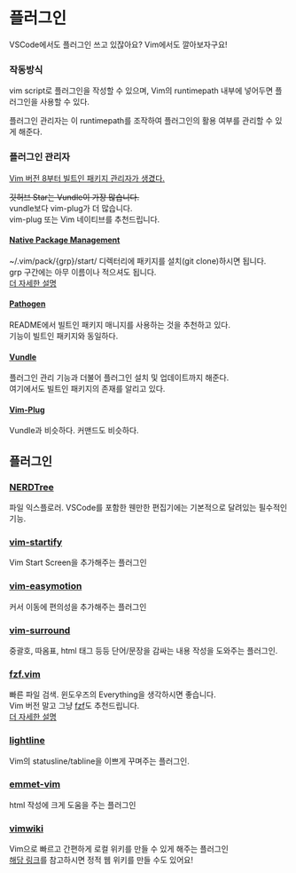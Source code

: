 
# 플러그인

VSCode에서도 플러그인 쓰고 있잖아요? Vim에서도 깔아보자구요!

### 작동방식

vim script로 플러그인을 작성할 수 있으며, Vim의 runtimepath 내부에 넣어두면 플러그인을 사용할 수 있다.  

플러그인 관리자는 이 runtimepath를 조작하여 플러그인의 활용 여부를 관리할 수 있게 해준다.

### 플러그인 관리자

[Vim 버전 8부터 빌트인 패키지 관리자가 생겼다.]((https://dgkim5360.tistory.com/entry/vim-8-native-package-support))

~~깃허브 Star는 Vundle이 가장 많습니다.~~  
vundle보다 vim-plug가 더 많습니다.  
vim-plug 또는 Vim 네이티브를 추천드립니다.

#### [Native Package Management](https://vimhelp.org/repeat.txt.html#packages)
~/.vim/pack/{grp}/start/ 디렉터리에 패키지를 설치(git clone)하시면 됩니다.  
grp 구간에는 아무 이름이나 적으셔도 됩니다.   
[더 자세한 설명](https://learnvim.irian.to/customize/vim_packages)

#### [Pathogen](https://github.com/tpope/vim-pathogen)
README에서 빌트인 패키지 매니지를 사용하는 것을 추천하고 있다.  
기능이 빌트인 패키지와 동일하다.

#### [Vundle](https://github.com/VundleVim/Vundle.vim)
플러그인 관리 기능과 더불어 플러그인 설치 및 업데이트까지 해준다.  
여기에서도 빌트인 패키지의 존재를 알리고 있다.

#### [Vim-Plug](https://github.com/junegunn/vim-plug)
Vundle과 비슷하다. 커맨드도 비슷하다.

## 플러그인

### [NERDTree](https://github.com/preservim/nerdtree)
파일 익스플로러. VSCode를 포함한 웬만한 편집기에는 기본적으로 달려있는 필수적인 기능.

### [vim-startify](https://github.com/mhinz/vim-startify)
Vim Start Screen을 추가해주는 플러그인

### [vim-easymotion](https://github.com/easymotion/vim-easymotion)
커서 이동에 편의성을 추가해주는 플러그인

### [vim-surround](https://github.com/tpope/vim-surround)
중괄호, 따옴표, html 태그 등등 단어/문장을 감싸는 내용 작성을 도와주는 플러그인.

### [fzf.vim](https://github.com/junegunn/fzf.vim)
빠른 파일 검색. 윈도우즈의 Everything을 생각하시면 좋습니다.  
Vim 버전 말고 그냥 [fzf](https://github.com/junegunn/fzf)도 추천드립니다.  
[더 자세한 설명](https://github.com/occidere/TIL/issues/140)  

### [lightline](https://github.com/itchyny/lightline.vim)
Vim의 statusline/tabline을 이쁘게 꾸며주는 플러그인.

### [emmet-vim](https://github.com/mattn/emmet-vim)
html 작성에 크게 도움을 주는 플러그인

### [vimwiki](https://github.com/vimwiki/vimwiki)
Vim으로 빠르고 간편하게 로컬 위키를 만들 수 있게 해주는 플러그인  
[해당 링크](https://johngrib.github.io/wiki/my-wiki/)를 참고하시면 정적 웹 위키를 만들 수도 있어요!